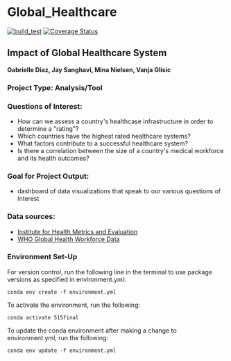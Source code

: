 # Global_Healthcare
[![build_test](https://github.com/vg103/Global_Healthcare/actions/workflows/build_test.yml/badge.svg)](https://github.com/vg103/Global_Healthcare/actions/workflows/build_test.yml)
[![Coverage Status](https://coveralls.io/repos/github/vg103/Global_Healthcare/badge.svg?branch=main)](https://coveralls.io/github/vg103/Global_Healthcare?branch=main)
## Impact of Global Healthcare System

**Gabrielle Diaz, Jay Sanghavi, Mina Nielsen, Vanja Glisic**

### Project Type: Analysis/Tool

### Questions of Interest:

- How can we assess a country's healthcase infrastructure in order to determine a "rating"?
- Which countries have the highest rated healthcare systems?
- What factors contribute to a successful healthcare system?
- Is there a correlation between the size of a country's medical workforce and its health outcomes?

### Goal for Project Output:

- dashboard of data visualizations that speak to our various questions of interest

### Data sources:

- [Institute for Health Metrics and Evaluation](https://vizhub.healthdata.org/gbd-results/)
- [WHO Global Health Workforce Data](https://www.who.int/data/gho/data/themes/topics/health-workforce)


### Environment Set-Up
For version control, run the following line in the terminal to use package versions as specified in environment.yml:
    
    conda env create -f environment.yml

To activate the environment, run the following:

    conda activate 515final

To update the conda environment after making a change to environment.yml, run the following:

    conda env update -f environment.yml
